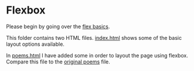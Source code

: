 # Flexbox

Please begin by going over the [flex basics](https://www.internetingishard.com/html-and-css/flexbox/).

This folder contains two HTML files. [index.html](index.html) shows some of the basic layout options available.

In [poems.html](poems.html) I have added some <divs> in order to layout the page using flexbox. Compare this file to the [original poems](../poems/index.html) file.
